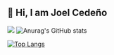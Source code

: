 ## 👋 Hi, I am Joel Cedeño
![](https://camo.githubusercontent.com/8847cc086ad4e08b4d52c0588b0e641fc8364c2fde6a09cdf8144ae75a537e0f/68747470733a2f2f6769646967692e636f6d2f63646e2f6c6f76652e676966)
![Anurag's GitHub stats](https://github-readme-stats.vercel.app/api?username=joelcede&show_icons=true&theme=onedark)

[![Top Langs](https://github-readme-stats.vercel.app/api/top-langs/?username=joelcede&theme=onedark&layout=compact)](https://github.com/joelcede/prueba)
